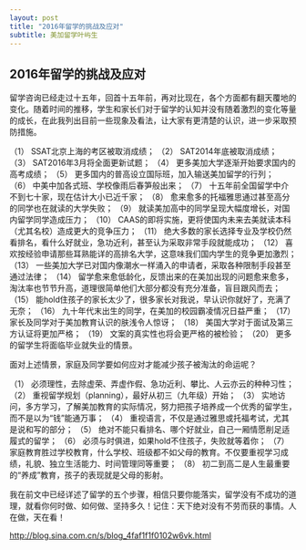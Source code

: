 ```yaml
---
layout: post
title: "2016年留学的挑战及应对"
subtitle: 美加留学叶屿生
---
```


## 2016年留学的挑战及应对 ##

留学咨询已经走过十五年，回首十五年前，再对比现在，各个方面都有翻天覆地的变化。随着时间的推移，学生和家长们对于留学的认知并没有随着激烈的变化等量的成长，在此我列出目前一些现象及看法，让大家有更清楚的认识，进一步采取预防措施。

（1）       SSAT北京上海的考区被取消成绩；
（2）       SAT2014年底被取消成绩；
（3）       SAT2016年3月将全面更新试题；
（4）       更多美加大学逐渐开始要求国内的高考成绩；
（5）       更多国内的普高设立国际班，加入输送美加留学的行列；
（6）       中美中加各式班、学校像雨后春笋般出来；
（7）       十五年前全国留学中介不到七十家，现在估计大小已近千家；
（8）       愈来愈多的托福雅思通过甚至高分的同学也在就读的大学失败；
（9）       就读美加高中的同学呈现大幅度增长，对国内留学同学造成压力；
（10）   CAAS的即将实施，更将使国内未来去美就读本科（尤其名校）造成更大的竞争压力；
（11）   绝大多数的家长选择专业及学校仍然看排名，看什么好就业，急功近利，甚至认为采取非常手段就能成功；
（12）   喜欢按经验申请那些耳熟能详的高排名大学，这意味我们国内学生的竞争更加激烈；
（13）   一些美加大学已对国内像潮水一样涌入的申请者，采取各种限制手段甚至通过法律；
（14）   留学愈来愈低龄化，反馈出来的在美加出现的问题愈来愈多，淘汰率也节节升高，道理很简单他们大部分都没有充分准备，盲目跟风而去；
（15）   能hold住孩子的家长太少了，很多家长对我说，早认识你就好了，充满了无奈；
（16）   九十年代末出生的同学，在美加的校园霸凌情况日益严重；
（17）   家长及同学对于美加教育认识的肤浅令人惊讶；
（18）   美国大学对于面试及第三方认证将更加严格；
（19）   文案的真实性也将会更严格的被检验；
（20）   更多的留学生将面临毕业就失业的情景。
 
面对上述情景，家庭及同学要如何应对才能减少孩子被淘汰的命运呢？

（1）       必须理性，去除虚荣、弄虚作假、急功近利、攀比、人云亦云的种种习性；
（2）       重视留学规划（planning），最好从初三（九年级）开始；
（3）       实地访问，多方学习，了解美加教育的实际情况，努力把孩子培养成一个优秀的留学生，而不是以为“钱”能通万事；
（4）       重视语言，不仅是通过雅思或托福考试，尤其是说和写的部分；
（5）       绝对不能只看排名、哪个好就业，自己一厢情愿削足适履式的留学；
（6）       必须与时俱进，如果hold不住孩子，失败就等着你；
（7）       家庭教育胜过学校教育，什么学校、班级都不如父母的教育。不仅要重视学习成绩，礼貌、独立生活能力、时间管理同等重要；
（8）       初二到高二是人生最重要的“养成”教育，孩子的表现就是父母的影射。
 
我在前文中已经详述了留学的五个步骤，相信只要你能落实，留学没有不成功的道理，就看你何时做、如何做、坚持多久！记住：天下绝对没有不劳而获的事情。人在做，天在看！

http://blog.sina.com.cn/s/blog_4faf1f1f0102w6vk.html